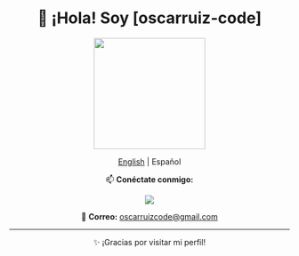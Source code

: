 <div align="center">
  <h1>👋 ¡Hola! Soy [oscarruiz-code]</h1>

  <img src="https://media.giphy.com/media/1Bk9c7zY8hvbCFLlWs/giphy.gif" width="200"/>

  <p><a href="README_en.md">English</a> | Español</p>

  <p>📫 <strong>Conéctate conmigo:</strong></p>

  <p>
    <a href="https://www.linkedin.com/in/%C3%B3scar-ruiz-rosa-78b520245/">
      <img src="https://img.shields.io/badge/LinkedIn-0A66C2?style=flat&logo=linkedin&logoColor=white"/>
    </a>
  </p>
  
  <p>📧 <strong>Correo:</strong> <a href="mailto:oscarruizcode@gmail.com">oscarruizcode@gmail.com</a></p>

  <hr/>

  <p>✨ ¡Gracias por visitar mi perfil!</p>
</div>
